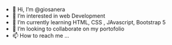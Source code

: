 - 👋 Hi, I’m @giosanera
- 👀 I’m interested in web Development 
- 🌱 I’m currently learning HTML, CSS , JAvascript, Bootstrap 5
- 💞️ I’m looking to collaborate on my portofolio
- 📫 How to reach me ...

<!---
giosanera/giosanera is a ✨ special ✨ repository because its `README.md` (this file) appears on your GitHub profile.
You can click the Preview link to take a look at your changes.
--->
